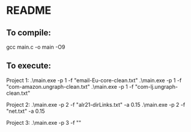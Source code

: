 # README

## To compile:

gcc main.c -o main -O9


## To execute:

Project 1:
	.\main.exe -p 1 -f "email-Eu-core-clean.txt"
	.\main.exe -p 1 -f "com-amazon.ungraph-clean.txt"
	.\main.exe -p 1 -f "com-lj.ungraph-clean.txt"

Project 2:
	.\main.exe -p 2 -f "alr21-dirLinks.txt" -a 0.15
	.\main.exe -p 2 -f "net.txt" -a 0.15

Project 3:
	.\main.exe -p 3 -f ""
